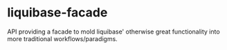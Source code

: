 # liquibase-facade
API providing a facade to mold liquibase' otherwise great functionality into more traditional workflows/paradigms.
